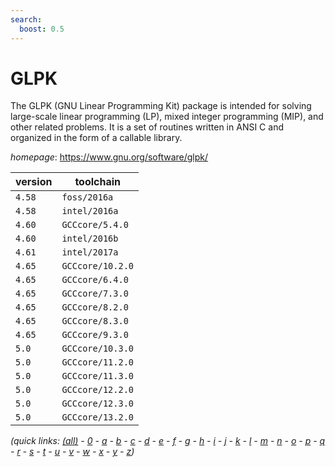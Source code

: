 ```yaml
---
search:
  boost: 0.5
---
```

# GLPK

The GLPK (GNU Linear Programming Kit) package is intended for  solving large-scale linear programming (LP),  mixed integer programming (MIP), and other related problems.  It is a set of routines written in ANSI C   and organized in the form of a callable library.

*homepage*: <https://www.gnu.org/software/glpk/>

version | toolchain
--------|----------
``4.58`` | ``foss/2016a``
``4.58`` | ``intel/2016a``
``4.60`` | ``GCCcore/5.4.0``
``4.60`` | ``intel/2016b``
``4.61`` | ``intel/2017a``
``4.65`` | ``GCCcore/10.2.0``
``4.65`` | ``GCCcore/6.4.0``
``4.65`` | ``GCCcore/7.3.0``
``4.65`` | ``GCCcore/8.2.0``
``4.65`` | ``GCCcore/8.3.0``
``4.65`` | ``GCCcore/9.3.0``
``5.0`` | ``GCCcore/10.3.0``
``5.0`` | ``GCCcore/11.2.0``
``5.0`` | ``GCCcore/11.3.0``
``5.0`` | ``GCCcore/12.2.0``
``5.0`` | ``GCCcore/12.3.0``
``5.0`` | ``GCCcore/13.2.0``


*(quick links: [(all)](../index.md) - [0](../0/index.md) - [a](../a/index.md) - [b](../b/index.md) - [c](../c/index.md) - [d](../d/index.md) - [e](../e/index.md) - [f](../f/index.md) - [g](../g/index.md) - [h](../h/index.md) - [i](../i/index.md) - [j](../j/index.md) - [k](../k/index.md) - [l](../l/index.md) - [m](../m/index.md) - [n](../n/index.md) - [o](../o/index.md) - [p](../p/index.md) - [q](../q/index.md) - [r](../r/index.md) - [s](../s/index.md) - [t](../t/index.md) - [u](../u/index.md) - [v](../v/index.md) - [w](../w/index.md) - [x](../x/index.md) - [y](../y/index.md) - [z](../z/index.md))*

